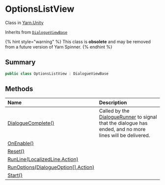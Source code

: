 # OptionsListView

Class in [Yarn.Unity](/docs/api/csharp/yarn.unity.md)

Inherits from [`DialogueViewBase`](/docs/api/csharp/yarn.unity.dialogueviewbase.md)

{% hint style="warning" %}
This class is <b>obsolete</b> and may be removed from a future version of Yarn Spinner.
{% endhint %}

## Summary



```csharp
public class OptionsListView : DialogueViewBase
```

## Methods

|Name|Description|
|:---|:---|
|[DialogueComplete()](/docs/api/csharp/yarn.unity.optionslistview.dialoguecomplete.md)|Called by the  <a href="yarn.unity.dialoguerunner.md">DialogueRunner</a>  to signal that the dialogue has ended, and no more lines will be delivered.|
|[OnEnable()](/docs/api/csharp/yarn.unity.optionslistview.onenable.md)||
|[Reset()](/docs/api/csharp/yarn.unity.optionslistview.reset.md)||
|[RunLine(LocalizedLine,Action)](/docs/api/csharp/yarn.unity.optionslistview.runline.md)||
|[RunOptions(DialogueOption[],Action<int>)](/docs/api/csharp/yarn.unity.optionslistview.runoptions.md)||
|[Start()](/docs/api/csharp/yarn.unity.optionslistview.start.md)||

